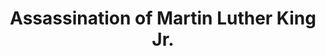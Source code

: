 ---
layout: event
category: Assassination of MLK
title: Assassination of Martin Luther King Jr.
year: 1968
duration: 4th April, 1968
location: Memphis, Tennessee
image: media/images/events/martin_luther_king.jpg
description: Martin Luther king Jr, was the prominent leader of the Civil Rights Movement and a recipient of the Nobel Peace Prize. He was tragically shot at the Lorraine Motel in Memphis, Tennessee.
songs related:
---